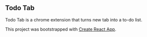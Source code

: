 ## Todo Tab

Todo Tab is a chrome extension that turns new tab into a to-do list.

This project was bootstrapped with [Create React App](https://github.com/facebookincubator/create-react-app).